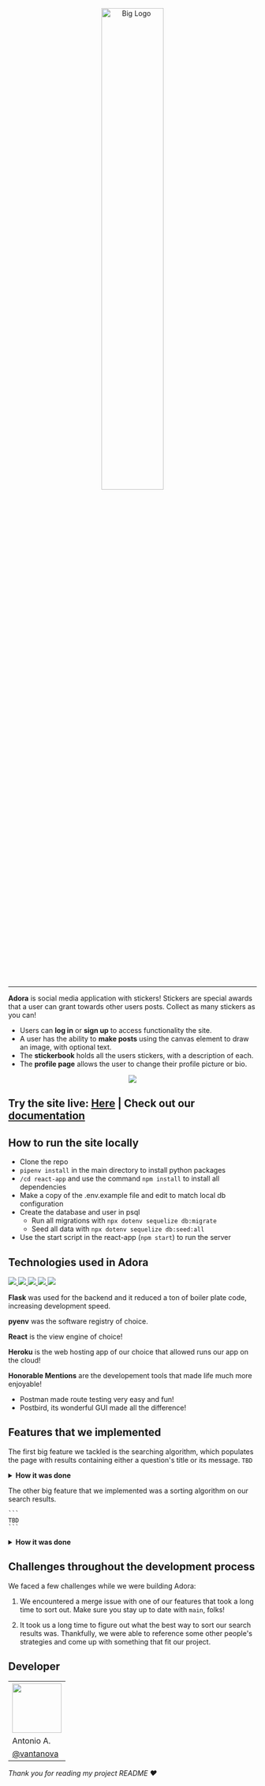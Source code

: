 <br />
<br />
<p align="center">
 <img alt="Big Logo"  src="https://user-images.githubusercontent.com/70561117/111498929-a81a2400-86ff-11eb-9655-93761b76a922.png" width="50%"/>
</ p>

<br />
<br />
<hr />

**Adora** is social media application with stickers! Stickers are special awards that a user can grant 
towards other users posts. Collect as many stickers as you can!

* Users can **log in** or **sign up** to access functionality the site.
* A user has the ability to **make posts** using the canvas element to draw an image, with optional text.
* The **stickerbook** holds all the users stickers, with a description of each.
* The **profile page** allows the user to change their profile picture or bio.  


<p align="center">
<img src="https://user-images.githubusercontent.com/70561117/114602352-5d7ebf80-9c4b-11eb-88fd-1449ff5cb940.png">
</p>

<h2>Try the site live: <a href=https://adora-react.herokuapp.com//>Here</a> <b>|</b> Check out our <a href="https://github.com/vantanova/adora/wiki">documentation</a></h2>

## How to run the site locally

- Clone the repo
- ```pipenv install``` in the main directory to install python packages  
- ```/cd react-app``` and use the command ```npm install``` to install all dependencies
- Make a copy of the .env.example file and edit to match local db configuration
- Create the database and user in psql
  * Run all migrations with ```npx dotenv sequelize db:migrate```
  * Seed all data with ```npx dotenv sequelize db:seed:all```
- Use the start script in the react-app (```npm start```) to run the server

## Technologies used in Adora
<p align="left">
<a href="https://flask.palletsprojects.com/en/1.1.x/">
<img src="https://img.shields.io/badge/Flask-v1.12-blue">
<a/>

<a href="https://www.sqlalchemy.org/">
<img src="https://img.shields.io/badge/SQLAlchemy-v1.3-blue">
<a/>
  
<a href="https://reactjs.org/">  
<img src="https://img.shields.io/badge/React-v17-blue">
<a/>
 
 <a href="https://www.docker.com/">  
<img src="https://img.shields.io/badge/Docker-v3-blue">
<a/>

<a href="https://www.heroku.com/">
<img src="https://img.shields.io/badge/Heroku-hosting-blue">
<a/>
</p>


**Flask** was used for the backend and it reduced a ton of boiler plate 
code, increasing development speed. 

**pyenv** was the software registry of choice.

**React** is the view engine of choice! 

**Heroku** is the web hosting app of our choice that allowed runs our app on the cloud! 

**Honorable Mentions** are the developement tools that made life 
much more enjoyable! 
* Postman made route testing very easy and fun!
* Postbird, its wonderful GUI made all the difference!

## Features that we implemented
The first big feature we tackled is the searching algorithm,
which populates the page with results containing either a question's
title or its message. 
    ```
   TBD
    ```
<details><summary><b>How it was done</b></summary>

1. We started by extracting the search term from the POST request.
```
  TBD
```
2. Then we queried the database for questions where either the question title 
  or the question message (case insensitive) matched the search term.
  
    ```
    TBD
    ```
    
3. We included each question's topic, expertise level, and user, and 
  ordered the results so that the most recent question appears first. 

    ```
    TBD
    ```    

</details>

The other big feature that we implemented was a sorting algorithm on our search results.

    ```
    TBD
    ```
<details><summary><b>How it was done</b></summary>

1. We started by populating the dropdown menus for Topic and Expertise Level on the 
search results page to reflect the topics and expertise levels of the result questions:

    ```
     TBD
    ```
2. Then we cleared local storage when the search results page was loaded 
in order to make space for our sorting function variables:

    ```    
    TBD
    ```
    
    
3. We rendered the dropdown select menus with the content from our query in step 1, 
then set up an event listener to save the selected value to local storage:
    ```
    TBD
    ```
      
4. We called a helper function on each of our result divs to filter results
based on the variables in local storage and render them dynamically:

    ```
    TBD
    ```
    ```
     TBD
    ```
</details>

## Challenges throughout the development process
We faced a few challenges while we were building Adora:

1. We encountered a merge issue with one of our features that took a long time to sort out.
Make sure you stay up to date with ```main```, folks!

2. It took us a long time to figure out what the best way to sort our search results was.
Thankfully, we were able to reference some other people's strategies and come up with something
that fit our project.


## Developer

<table style="width:100%">
  <tr>
    <th><a href="https://github.com/vantanova" rel="nofollow"><img src="https://avatars1.githubusercontent.com/u/70561117?s=460&u=85a68af6fc136866eb4f33ee657aeb751aba9935&v=4" height="auto" width="100"></a></th>
  </tr>
  <tr>
    <td>Antonio A.</td>
  </tr>
  <tr>
    <td><a href="https://github.com/vantanova">@vantanova</a></td>
  </tr>
</table>

<p> <i>Thank you for reading my project README ❤️</i> </p>

